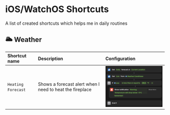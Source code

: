 # iOS/WatchOS Shortcuts

A list of created shortcuts which helps me in daily routines

## 🌥 Weather

Shortcut name | Description | Configuration |
| :----------- | :----------- | :----------- |
| `Heating Forecast` | Shows a forecast alert when I need to heat the fireplace | <img width="300" src="images/heating_forecast.png" />
